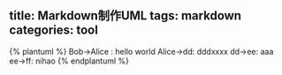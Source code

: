 title: Markdown制作UML
tags: markdown
categories: tool
-----------------

{% plantuml %}
    Bob->Alice : hello world
    Alice->dd: dddxxxx
    dd->ee: aaa
    ee->ff: nihao
{% endplantuml %}
